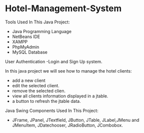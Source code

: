 # Hotel-Management-System
Tools Used In This Java Project:
- Java Programming Language 
- NetBeans IDE 
- XAMPP 
- PhpMyAdmin 
- MySQL Database 

User Authentication  -Login and Sign Up system.

In this java project we will see how to manage the hotel clients: 
- add a new client
- edit the selected client.
- remove the selected clien.
- view all clients information displayed in a jtable.
- a button to refresh the jtable data.

Java Swing Components Used In This Project:
- JFrame, JPanel, JTextfield, JButton, JTable, JLabel,JMenu and JMenuItem, JDatechooser, JRadioButton, JCombobox.


